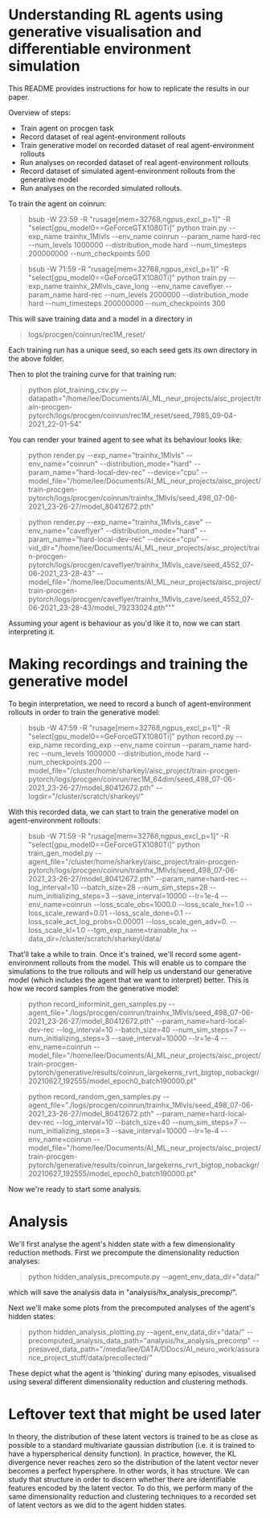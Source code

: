  Understanding RL agents using generative visualisation and differentiable environment simulation
===============

This README provides instructions for how to replicate the results in our paper. 

Overview of steps:

- Train agent on procgen task
- Record dataset of real agent-environment rollouts
- Train generative model on recorded dataset of real agent-environment rollouts
- Run analyses on recorded dataset of real agent-environment rollouts
- Record dataset of simulated agent-environment rollouts from the generative model
- Run analyses on the recorded simulated rollouts. 


To train the agent on coinrun:

> bsub -W 23:59 -R "rusage[mem=32768,ngpus_excl_p=1]" -R "select[gpu_model0==GeForceGTX1080Ti]" python train.py --exp_name trainhx_1Mlvls --env_name coinrun --param_name hard-rec --num_levels 1000000 --distribution_mode hard --num_timesteps 200000000 --num_checkpoints 500

> bsub -W 71:59 -R "rusage[mem=32768,ngpus_excl_p=1]" -R "select[gpu_model0==GeForceGTX1080Ti]" python train.py --exp_name trainhx_2Mlvls_cave_long --env_name caveflyer --param_name hard-rec --num_levels 2000000 --distribution_mode hard --num_timesteps 200000000 --num_checkpoints 300


This will save training data and a model in a directory in
> logs/procgen/coinrun/rec1M_reset/

Each training run has a unique seed, so each seed gets its own directory in the 
above folder.  

Then to plot the training curve for that training run:

> python plot_training_csv.py --datapath="/home/lee/Documents/AI_ML_neur_projects/aisc_project/train-procgen-pytorch/logs/procgen/coinrun/rec1M_reset/seed_7985_09-04-2021_22-01-54"

You can render your trained agent to see what its behaviour looks
like:

> python render.py --exp_name="trainhx_1Mlvls" --env_name="coinrun" --distribution_mode="hard" --param_name="hard-local-dev-rec" --device="cpu" --model_file="/home/lee/Documents/AI_ML_neur_projects/aisc_project/train-procgen-pytorch/logs/procgen/coinrun/trainhx_1Mlvls/seed_498_07-06-2021_23-26-27/model_80412672.pth"

> python render.py --exp_name="trainhx_1Mlvls_cave" --env_name="caveflyer" --distribution_mode="hard" --param_name="hard-local-dev-rec" --device="cpu" --vid_dir="/home/lee/Documents/AI_ML_neur_projects/aisc_project/train-procgen-pytorch/logs/procgen/caveflyer/trainhx_1Mlvls_cave/seed_4552_07-06-2021_23-28-43" --model_file="/home/lee/Documents/AI_ML_neur_projects/aisc_project/train-procgen-pytorch/logs/procgen/caveflyer/trainhx_1Mlvls_cave/seed_4552_07-06-2021_23-28-43/model_79233024.pth"""

Assuming your agent is behaviour as you'd like it to, now we can start 
interpreting it. 

# Making recordings and training the generative model 

To begin interpretation, we need to record a bunch of agent-environment 
rollouts in order to train the generative model:

>  bsub -W 47:59 -R "rusage[mem=32768,ngpus_excl_p=1]" -R "select[gpu_model0==GeForceGTX1080Ti]" python record.py --exp_name recording_exp --env_name coinrun --param_name hard-rec --num_levels 1000000 --distribution_mode hard --num_checkpoints 200 --model_file="/cluster/home/sharkeyl/aisc_project/train-procgen-pytorch/logs/procgen/coinrun/rec1M_64dim/seed_498_07-06-2021_23-26-27/model_80412672.pth" --logdir="/cluster/scratch/sharkeyl/"

With this recorded data, we can start to train the generative model on 
agent-environment rollouts:

> bsub -W 71:59 -R "rusage[mem=32768,ngpus_excl_p=1]" -R "select[gpu_model0==GeForceGTX1080Ti]" python train_gen_model.py --agent_file="/cluster/home/sharkeyl/aisc_project/train-procgen-pytorch/logs/procgen/coinrun/trainhx_1Mlvls/seed_498_07-06-2021_23-26-27/model_80412672.pth" --param_name=hard-rec --log_interval=10 --batch_size=28 --num_sim_steps=28 --num_initializing_steps=3 --save_interval=10000 --lr=1e-4 --env_name=coinrun --loss_scale_obs=1000.0 --loss_scale_hx=1.0 --loss_scale_reward=0.01 --loss_scale_done=0.1 --loss_scale_act_log_probs=0.00001 --loss_scale_gen_adv=0. --loss_scale_kl=1.0 --tgm_exp_name=trainable_hx --data_dir=/cluster/scratch/sharkeyl/data/

That'll take a while to train. Once it's trained, we'll record some agent-
environment rollouts from the model. This will enable us to compare the 
simulations to the true rollouts and will help us understand our generative 
model (which includes the agent that we want to interpret) better. This is how
we record samples from the generative model:

> python record_informinit_gen_samples.py --agent_file="./logs/procgen/coinrun/trainhx_1Mlvls/seed_498_07-06-2021_23-26-27/model_80412672.pth" --param_name=hard-local-dev-rec --log_interval=10 --batch_size=40 --num_sim_steps=7 --num_initializing_steps=3 --save_interval=10000 --lr=1e-4 --env_name=coinrun --model_file="/home/lee/Documents/AI_ML_neur_projects/aisc_project/train-procgen-pytorch/generative/results/coinrun_largekerns_rvrt_bigtop_nobackgr/20210627_192555/model_epoch0_batch190000.pt"

> python record_random_gen_samples.py --agent_file="./logs/procgen/coinrun/trainhx_1Mlvls/seed_498_07-06-2021_23-26-27/model_80412672.pth" --param_name=hard-local-dev-rec --log_interval=10 --batch_size=40 --num_sim_steps=7 --num_initializing_steps=3 --save_interval=10000 --lr=1e-4 --env_name=coinrun --model_file="/home/lee/Documents/AI_ML_neur_projects/aisc_project/train-procgen-pytorch/generative/results/coinrun_largekerns_rvrt_bigtop_nobackgr/20210627_192555/model_epoch0_batch190000.pt"

Now we're ready to start some analysis. 

# Analysis

We'll first analyse the agent's hidden state with a few dimensionality reduction
methods. First we precompute the dimensionality reduction analyses:
> python hidden_analysis_precompute.py --agent_env_data_dir="data/"

which will save the analysis data in "analysis/hx_analysis_precomp/".

Next we'll make some plots from the precomputed analyses of the agent's hidden
states:
> python hidden_analysis_plotting.py --agent_env_data_dir="data/" --precomputed_analysis_data_path="analysis/hx_analysis_precomp" --presaved_data_path="/media/lee/DATA/DDocs/AI_neuro_work/assurance_project_stuff/data/precollected/" 

These depict what the agent is 'thinking' during many episodes, visualised
using several different dimensionality reduction and clustering methods. 


# Leftover text that might be used later

In theory, the distribution of these latent vectors is trained to be as close
as possible to a standard multivariate gaussian distribution (i.e. it is trained
to have a hyperspherical density function). In practice, however, the KL 
divergence never reaches zero so the distribution of the latent vector never
becomes a perfect hypersphere. In other words, it has structure. We can study 
that structure in order to discern whether there are identifiable features
encoded by the latent vector. To do this, we perform many of the same 
dimensionality reduction and clustering techniques to a recorded set of latent
vectors as we did to the agent hidden states. 